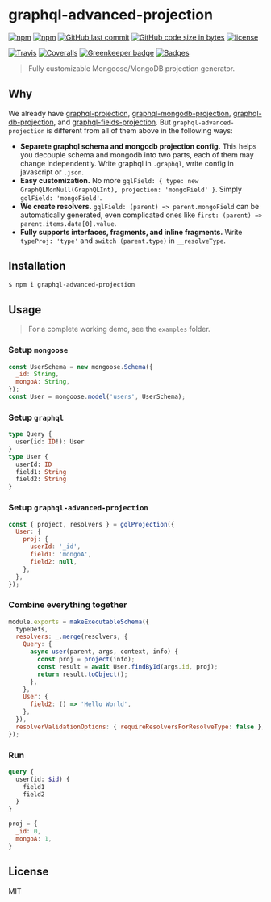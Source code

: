 # graphql-advanced-projection

[![npm](https://img.shields.io/npm/v/graphql-advanced-projection.svg?style=flat-square)](https://www.npmjs.com/package/graphql-advanced-projection)
[![npm](https://img.shields.io/npm/dt/graphql-advanced-projection.svg?style=flat-square)](https://www.npmjs.com/package/graphql-advanced-projection)
[![GitHub last commit](https://img.shields.io/github/last-commit/b1f6c1c4/graphql-advanced-projection.svg?style=flat-square)](https://github.com/b1f6c1c4/graphql-advanced-projection)
[![GitHub code size in bytes](https://img.shields.io/github/languages/code-size/b1f6c1c4/graphql-advanced-projection.svg?style=flat-square)](https://github.com/b1f6c1c4/graphql-advanced-projection)
[![license](https://img.shields.io/github/license/b1f6c1c4/graphql-advanced-projection.svg?style=flat-square)](https://github.com/b1f6c1c4/graphql-advanced-projection/blob/master/LICENSE.md)

[![Travis](https://img.shields.io/travis/b1f6c1c4/graphql-advanced-projection.svg?style=flat-square)](https://travis-ci.org/b1f6c1c4/graphql-advanced-projection)
[![Coveralls](https://img.shields.io/coveralls/github/b1f6c1c4/graphql-advanced-projection.svg?style=flat-square)](https://coveralls.io/github/b1f6c1c4/graphql-advanced-projection)
[![Greenkeeper badge](https://img.shields.io/badge/Greenkeeper-enabled-brightgreen.svg?style=flat-square)](https://greenkeeper.io/)
[![Badges](https://img.shields.io/badge/badges-9%2F9-ff6799.svg?style=flat-square)](https://shields.io/)
<!-- [![Greenkeeper badge](https://badges.greenkeeper.io/b1f6c1c4/graphql-advanced-projection.svg)](https://greenkeeper.io/) -->

> Fully customizable Mongoose/MongoDB projection generator.

## Why

We already have [graphql-projection](https://github.com/bharley/graphql-projection), [graphql-mongodb-projection](https://github.com/du5rte/graphql-mongodb-projection), [graphql-db-projection](https://github.com/markshapiro/graphql-db-projection), and [graphql-fields-projection](https://github.com/Impact-Technical-Resources/graphql-fields-projection).
But `graphql-advanced-projection` is different from all of them above in the following ways:
* **Separete graphql schema and mongodb projection config.** This helps you decouple schema and mongodb into two parts, each of them may change independently. Write graphql in `.graphql`, write config in javascript or `.json`.
* **Easy customization.** No more `gqlField: { type: new GraphQLNonNull(GraphQLInt), projection: 'mongoField' }`. Simply `gqlField: 'mongoField'`.
* **We create resolvers.** `gqlField: (parent) => parent.mongoField` can be automatically generated, even complicated ones like `first: (parent) => parent.items.data[0].value`.
* **Fully supports interfaces, fragments, and inline fragments.** Write `typeProj: 'type'` and `switch (parent.type)` in `__resolveType`.

## Installation

```sh
$ npm i graphql-advanced-projection
```
## Usage

> For a complete working demo, see the `examples` folder.

### Setup `mongoose`

```js
const UserSchema = new mongoose.Schema({
  _id: String,
  mongoA: String,
});
const User = mongoose.model('users', UserSchema);
```

### Setup `graphql`

```graphql
type Query {
  user(id: ID!): User
}
type User {
  userId: ID
  field1: String
  field2: String
}
```

### Setup `graphql-advanced-projection`

```js
const { project, resolvers } = gqlProjection({
  User: {
    proj: {
      userId: '_id',
      field1: 'mongoA',
      field2: null,
    },
  },
});
```

### Combine everything together

```js
module.exports = makeExecutableSchema({
  typeDefs,
  resolvers: _.merge(resolvers, {
    Query: {
      async user(parent, args, context, info) {
        const proj = project(info);
        const result = await User.findById(args.id, proj);
        return result.toObject();
      },
    },
    User: {
      field2: () => 'Hello World',
    },
  }),
  resolverValidationOptions: { requireResolversForResolveType: false },
});
```

### Run

```graphql
query {
  user(id: $id) {
    field1
    field2
  }
}
```
```js
proj = {
  _id: 0,
  mongoA: 1,
}
```

## License

MIT
